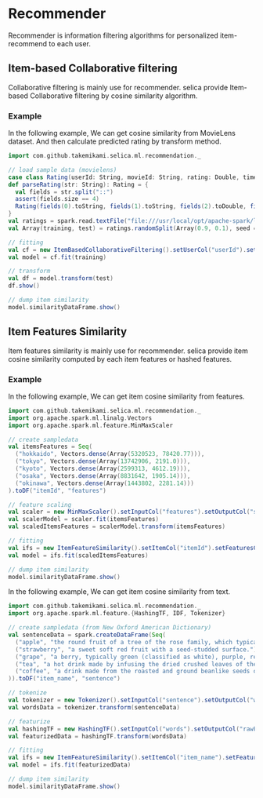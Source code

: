 # Recommender

Recommender is information filtering algorithms for personalized item-recommend to each user.

## Item-based Collaborative filtering

Collaborative filtering is mainly use for recommender.
selica provide Item-based Collaborative filtering by cosine similarity algorithm.

### Example

In the following example, We can get cosine similarity from MovieLens dataset.
And then calculate predicted rating by transform method.

```scala
import com.github.takemikami.selica.ml.recommendation._

// load sample data (movielens)
case class Rating(userId: String, movieId: String, rating: Double, timestamp: Long)
def parseRating(str: String): Rating = {
  val fields = str.split("::")
  assert(fields.size == 4)
  Rating(fields(0).toString, fields(1).toString, fields(2).toDouble, fields(3).toLong)
}
val ratings = spark.read.textFile("file:///usr/local/opt/apache-spark/libexec/data/mllib/als/sample_movielens_ratings.txt").map(parseRating).toDF()
val Array(training, test) = ratings.randomSplit(Array(0.9, 0.1), seed = 12345)

// fitting
val cf = new ItemBasedCollaborativeFiltering().setUserCol("userId").setItemCol("movieId").setRatingCol("rating")
val model = cf.fit(training)

// transform
val df = model.transform(test)
df.show()

// dump item similarity
model.similarityDataFrame.show()
```

## Item Features Similarity

Item features similarity is mainly use for recommender.
selica provide item cosine similarity computed by each item features or hashed features.

### Example

In the following example, We can get item cosine similarity from features.

```scala
import com.github.takemikami.selica.ml.recommendation._
import org.apache.spark.ml.linalg.Vectors
import org.apache.spark.ml.feature.MinMaxScaler

// create sampledata
val itemsFeatures = Seq(
  ("hokkaido", Vectors.dense(Array(5320523, 78420.77))),
  ("tokyo", Vectors.dense(Array(13742906, 2191.0))),
  ("kyoto", Vectors.dense(Array(2599313, 4612.19))),
  ("osaka", Vectors.dense(Array(8831642, 1905.14))),
  ("okinawa", Vectors.dense(Array(1443802, 2281.14)))
).toDF("itemId", "features")

// feature scaling
val scaler = new MinMaxScaler().setInputCol("features").setOutputCol("scaledFeatures")
val scalerModel = scaler.fit(itemsFeatures)
val scaledItemsFeatures = scalerModel.transform(itemsFeatures)

// fitting
val ifs = new ItemFeatureSimilarity().setItemCol("itemId").setFeaturesCol("scaledFeatures")
val model = ifs.fit(scaledItemsFeatures)

// dump item similarity
model.similarityDataFrame.show()
```

In the following example, We can get item cosine similarity from text.

```scala
import com.github.takemikami.selica.ml.recommendation._
import org.apache.spark.ml.feature.{HashingTF, IDF, Tokenizer}

// create sampledata (from New Oxford American Dictionary)
val sentenceData = spark.createDataFrame(Seq(
  ("apple", "the round fruit of a tree of the rose family, which typically has thin red or green skin and crisp flesh. Many varieties have been developed as dessert or cooking fruit or for making cider."),
  ("strawberry", "a sweet soft red fruit with a seed-studded surface."),
  ("grape", "a berry, typically green (classified as white), purple, red, or black, growing in clusters on a grapevine, eaten as fruit, and used in making wine."),
  ("tea", "a hot drink made by infusing the dried crushed leaves of the tea plant in boiling water."),
  ("coffee", "a drink made from the roasted and ground beanlike seeds of a tropical shrub, served hot or iced")
)).toDF("item_name", "sentence")

// tokenize
val tokenizer = new Tokenizer().setInputCol("sentence").setOutputCol("words")
val wordsData = tokenizer.transform(sentenceData)

// featurize
val hashingTF = new HashingTF().setInputCol("words").setOutputCol("rawFeatures").setNumFeatures(20)
val featurizedData = hashingTF.transform(wordsData)

// fitting
val ifs = new ItemFeatureSimilarity().setItemCol("item_name").setFeaturesCol("rawFeatures")
val model = ifs.fit(featurizedData)

// dump item similarity
model.similarityDataFrame.show()
```
